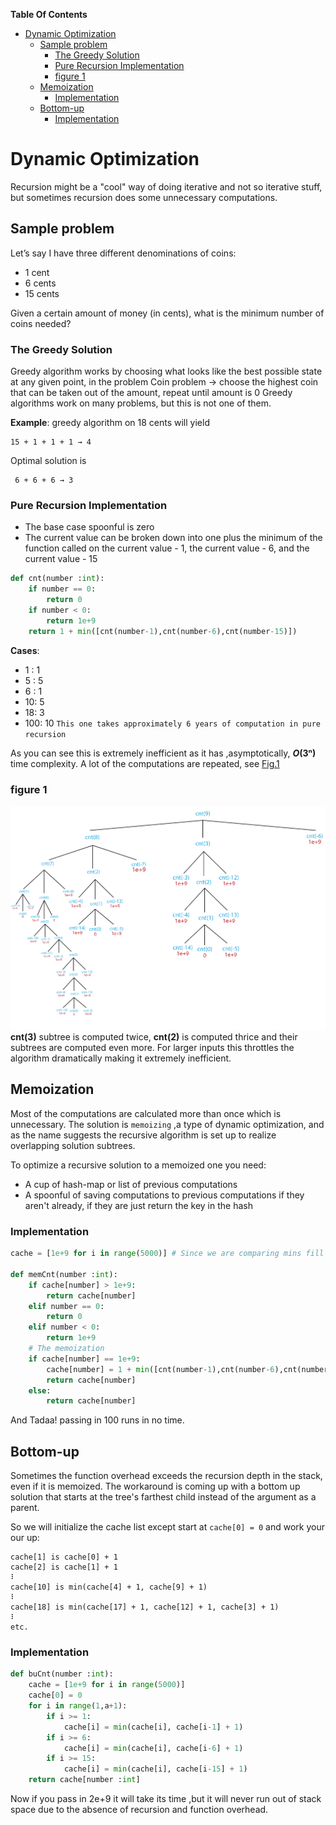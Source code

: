 **Table Of Contents**
<!-- TOC -->

- [Dynamic Optimization](#dynamic-optimization)
    - [Sample problem](#sample-problem)
        - [The Greedy Solution](#the-greedy-solution)
        - [Pure Recursion Implementation](#pure-recursion-implementation)
        - [figure 1](#figure-1)
    - [Memoization](#memoization)
        - [Implementation](#implementation)
    - [Bottom-up](#bottom-up)
        - [Implementation](#implementation-1)

<!-- /TOC -->

# Dynamic Optimization
Recursion might be a "cool" way of doing iterative and not so iterative stuff, but sometimes recursion does some unnecessary computations.

## Sample problem

Let’s say I have three different denominations of coins:
+ 1 cent
+ 6 cents
+ 15 cents

Given a certain amount of money (in cents), what is the minimum number of coins needed?

### The Greedy Solution

Greedy algorithm works by choosing what looks like the best possible state at any given point, in the problem
Coin problem → choose the highest coin that can be taken out of the amount, repeat until amount is 0
Greedy algorithms work on many problems, but this is not one of them.

**Example**: greedy algorithm on 18 cents will yield

    15 + 1 + 1 + 1 → 4
Optimal solution is

     6 + 6 + 6 → 3
### Pure Recursion Implementation
+ The base case spoonful is zero
+ The current value can be broken down into one plus the minimum of the function called on the current value - 1, the current value - 6, and the current value - 15

```python
def cnt(number :int):
    if number == 0:
        return 0
    if number < 0:
        return 1e+9
    return 1 + min([cnt(number-1),cnt(number-6),cnt(number-15)])
```
**Cases**:
+ 1 : 1
+ 5 : 5
+ 6 : 1
+ 10: 5
+ 18: 3
+ 100: 10 `This one takes approximately 6 years of computation in pure recursion`

As you can see this is extremely inefficient as it has ,asymptotically, __*O*(3ⁿ)__ time complexity. A lot of the computations are repeated, see [Fig.1](#figure-1)
### figure 1
![](Images/img9.png)
**cnt(3)** subtree is computed twice, **cnt(2)** is computed thrice and their subtrees are computed even more. For larger inputs this throttles the algorithm dramatically making it extremely inefficient.
## Memoization
Most of the computations are calculated more than once which is unnecessary. The solution is `memoizing` ,a type of dynamic optimization, and as the name suggests the recursive algorithm is set up to realize overlapping solution subtrees.

To optimize a recursive solution to a memoized one you need:
+ A cup of hash-map or list of previous computations
+ A spoonful of saving computations to previous computations if they aren't already, if they are just return the key in the hash
### Implementation
```python
cache = [1e+9 for i in range(5000)] # Since we are comparing mins fill list with arbitrarily large numbers

def memCnt(number :int):
    if cache[number] > 1e+9:
        return cache[number]
    elif number == 0:
        return 0
    elif number < 0:
        return 1e+9
    # The memoization
    if cache[number] == 1e+9:
        cache[number] = 1 + min([cnt(number-1),cnt(number-6),cnt(number-15)])
        return cache[number]
    else:
        return cache[number]
```
And Tadaa! passing in 100 runs in no time.

## Bottom-up
Sometimes the function overhead exceeds the recursion depth in the stack, even if it is memoized. The workaround is coming up with a bottom up solution that starts at the tree's farthest child instead of the argument as a parent.

So we will initialize the cache list except start at `cache[0] = 0` and work your our up:

```
cache[1] is cache[0] + 1
cache[2] is cache[1] + 1
⠇
cache[10] is min(cache[4] + 1, cache[9] + 1)
⠇
cache[18] is min(cache[17] + 1, cache[12] + 1, cache[3] + 1)
⠇
etc.
```
### Implementation
```python
def buCnt(number :int):
    cache = [1e+9 for i in range(5000)]
    cache[0] = 0
    for i in range(1,a+1):
        if i >= 1:
            cache[i] = min(cache[i], cache[i-1] + 1)
        if i >= 6:
            cache[i] = min(cache[i], cache[i-6] + 1)
        if i >= 15:
            cache[i] = min(cache[i], cache[i-15] + 1)
    return cache[number :int]
```
Now if you pass in 2e+9 it will take its time ,but it will never run out of stack space due to the absence of recursion and function overhead.